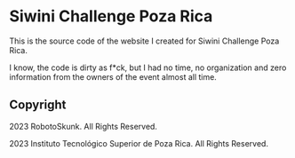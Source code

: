 # Siwini Challenge Poza Rica

This is the source code of the website I created for Siwini Challenge Poza Rica.

I know, the code is dirty as f*ck, but I had no time, no organization and zero
information from the owners of the event almost all time.


## Copyright
2023 RobotoSkunk. All Rights Reserved.

2023 Instituto Tecnológico Superior de Poza Rica. All Rights Reserved.
